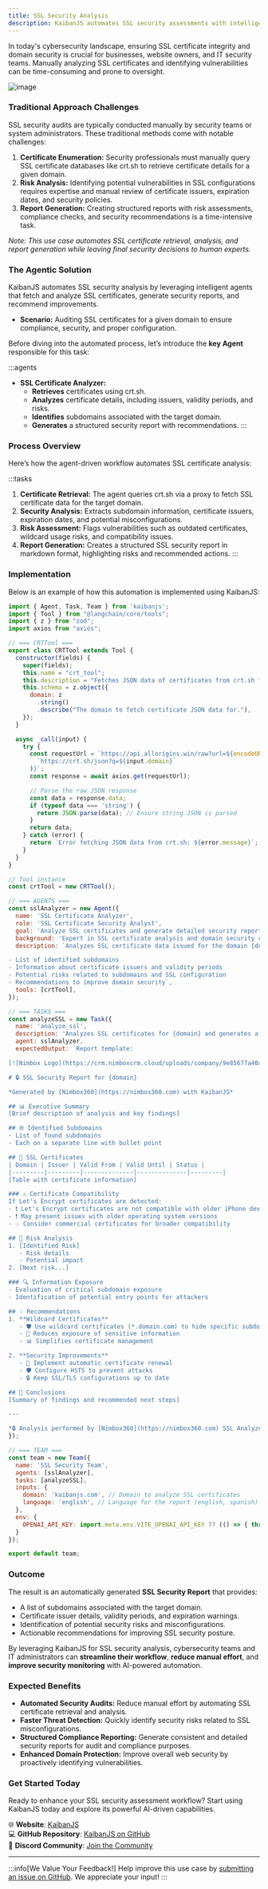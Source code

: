 ```yaml
---
title: SSL Security Analysis
description: KaibanJS automates SSL security assessments with intelligent agents that analyze certificate data, identify risks, and generate detailed security reports.
---
```


In today's cybersecurity landscape, ensuring SSL certificate integrity and domain security is crucial for businesses, website owners, and IT security teams. Manually analyzing SSL certificates and identifying vulnerabilities can be time-consuming and prone to oversight.

![image](https://github.com/user-attachments/assets/efc77dd5-50a6-44b9-b3cf-76d8e43a10b3)

### Traditional Approach Challenges
SSL security audits are typically conducted manually by security teams or system administrators. These traditional methods come with notable challenges:

1. **Certificate Enumeration:** Security professionals must manually query SSL certificate databases like crt.sh to retrieve certificate details for a given domain.
2. **Risk Analysis:** Identifying potential vulnerabilities in SSL configurations requires expertise and manual review of certificate issuers, expiration dates, and security policies.
3. **Report Generation:** Creating structured reports with risk assessments, compliance checks, and security recommendations is a time-intensive task.

*Note: This use case automates SSL certificate retrieval, analysis, and report generation while leaving final security decisions to human experts.*

### The Agentic Solution
KaibanJS automates SSL security analysis by leveraging intelligent agents that fetch and analyze SSL certificates, generate security reports, and recommend improvements.

- **Scenario:** Auditing SSL certificates for a given domain to ensure compliance, security, and proper configuration.

Before diving into the automated process, let’s introduce the **key Agent** responsible for this task:

:::agents
- **SSL Certificate Analyzer:**
  - **Retrieves** certificates using crt.sh.
  - **Analyzes** certificate details, including issuers, validity periods, and risks.
  - **Identifies** subdomains associated with the target domain.
  - **Generates** a structured security report with recommendations.
:::

### Process Overview
Here’s how the agent-driven workflow automates SSL certificate analysis:

:::tasks
1. **Certificate Retrieval:** The agent queries crt.sh via a proxy to fetch SSL certificate data for the target domain.
2. **Security Analysis:** Extracts subdomain information, certificate issuers, expiration dates, and potential misconfigurations.
3. **Risk Assessment:** Flags vulnerabilities such as outdated certificates, wildcard usage risks, and compatibility issues.
4. **Report Generation:** Creates a structured SSL security report in markdown format, highlighting risks and recommended actions.
:::

### Implementation
Below is an example of how this automation is implemented using KaibanJS:

```javascript
import { Agent, Task, Team } from 'kaibanjs';
import { Tool } from "@langchain/core/tools";
import { z } from "zod";
import axios from "axios";

// === CRTTool ===
export class CRTTool extends Tool {
  constructor(fields) {
    super(fields);
    this.name = "crt_tool";
    this.description = "Fetches JSON data of certificates from crt.sh for a given domain using a CORS proxy.";
    this.schema = z.object({
      domain: z
        .string()
        .describe("The domain to fetch certificate JSON data for."),
    });
  }

  async _call(input) {
    try {
      const requestUrl = `https://api.allorigins.win/raw?url=${encodeURIComponent(
        `https://crt.sh/json?q=${input.domain}`
      )}`;
      const response = await axios.get(requestUrl);

      // Parse the raw JSON response
      const data = response.data;
      if (typeof data === 'string') {
        return JSON.parse(data); // Ensure string JSON is parsed
      }
      return data;
    } catch (error) {
      return `Error fetching JSON data from crt.sh: ${error.message}`;
    }
  }
}

// Tool instance
const crtTool = new CRTTool();

// === AGENTS ===
const sslAnalyzer = new Agent({
  name: 'SSL Certificate Analyzer',
  role: 'SSL Certificate Security Analyst',
  goal: 'Analyze SSL certificates and generate detailed security reports',
  background: 'Expert in SSL certificate analysis and domain security configuration',
  description: `Analyzes SSL certificate data issued for the domain {domain} and generates a report in {language}. Provides a report including:

- List of identified subdomains
- Information about certificate issuers and validity periods
- Potential risks related to subdomains and SSL configuration
- Recommendations to improve domain security`,
  tools: [crtTool],
});

// === TASKS ===
const analyzeSSL = new Task({
  name: 'analyze_ssl',
  description: 'Analyzes SSL certificates for {domain} and generates a security report in {language}',
  agent: sslAnalyzer,
  expectedOutput: `Report template:

[![Nimbox Logo](https://crm.nimboxcrm.cloud/uploads/company/9e85677a40aafa432269e8b241f4ddae.png)](https://nimbox360.com)

# 🔒 SSL Security Report for {domain}

*Generated by [Nimbox360](https://nimbox360.com) with KaibanJS*

## 📊 Executive Summary
[Brief description of analysis and key findings]

## 🌐 Identified Subdomains
- List of found subdomains
- Each on a separate line with bullet point

## 📜 SSL Certificates
| Domain | Issuer | Valid From | Valid Until | Status |
|---------|---------|--------------|--------------|---------|
[Table with certificate information]

### ⚠️ Certificate Compatibility
If Let's Encrypt certificates are detected:
- ❗ Let's Encrypt certificates are not compatible with older iPhone devices
- ❗ May present issues with older operating system versions
- 💡 Consider commercial certificates for broader compatibility

## 🚨 Risk Analysis
1. [Identified Risk]
   - Risk details
   - Potential impact
2. [Next risk...]

### 🔍 Information Exposure
- Evaluation of critical subdomain exposure
- Identification of potential entry points for attackers

## 💡 Recommendations
1. **Wildcard Certificates**
   - 🛡️ Use wildcard certificates (*.domain.com) to hide specific subdomains
   - 🔐 Reduces exposure of sensitive information
   - 📊 Simplifies certificate management

2. **Security Improvements**
   - 🔄 Implement automatic certificate renewal
   - 🛡️ Configure HSTS to prevent attacks
   - 🔒 Keep SSL/TLS configurations up to date

## 📝 Conclusions
[Summary of findings and recommended next steps]

---

*🔒 Analysis performed by [Nimbox360](https://nimbox360.com) SSL Analyzer*`
});

// === TEAM ===
const team = new Team({
  name: 'SSL Security Team',
  agents: [sslAnalyzer],
  tasks: [analyzeSSL],
  inputs: {
    domain: 'kaibanjs.com', // Domain to analyze SSL certificates
    language: 'english', // Language for the report (english, spanish)
  },
  env: {
    OPENAI_API_KEY: import.meta.env.VITE_OPENAI_API_KEY ?? (() => { throw new Error('OPENAI_API_KEY is required') })(),
  }
});

export default team;
```

### Outcome
The result is an automatically generated **SSL Security Report** that provides:

- A list of subdomains associated with the target domain.
- Certificate issuer details, validity periods, and expiration warnings.
- Identification of potential security risks and misconfigurations.
- Actionable recommendations for improving SSL security posture.

By leveraging KaibanJS for SSL security analysis, cybersecurity teams and IT administrators can **streamline their workflow**, **reduce manual effort**, and **improve security monitoring** with AI-powered automation.

### Expected Benefits
- **Automated Security Audits:** Reduce manual effort by automating SSL certificate retrieval and analysis.
- **Faster Threat Detection:** Quickly identify security risks related to SSL misconfigurations.
- **Structured Compliance Reporting:** Generate consistent and detailed security reports for audit and compliance purposes.
- **Enhanced Domain Protection:** Improve overall web security by proactively identifying vulnerabilities.

### Get Started Today
Ready to enhance your SSL security assessment workflow? Start using KaibanJS today and explore its powerful AI-driven capabilities.

🌐 **Website**: [KaibanJS](https://www.kaibanjs.com/)  
💻 **GitHub Repository**: [KaibanJS on GitHub](https://github.com/kaiban-ai/KaibanJS)  
🤝 **Discord Community**: [Join the Community](https://kaibanjs.com/discord)  

---

:::info[We Value Your Feedback!]
Help improve this use case by [submitting an issue on GitHub](https://github.com/kaiban-ai/KaibanJS/issues). We appreciate your input!
:::
